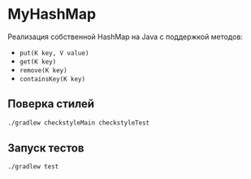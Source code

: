 # MyHashMap

Реализация собственной HashMap на Java с поддержкой методов:

- `put(K key, V value)`
- `get(K key)`
- `remove(K key)`
- `containsKey(K key)`

## Поверка стилей
```bash
./gradlew checkstyleMain checkstyleTest
```
## Запуск тестов
```bash
./gradlew test
```


